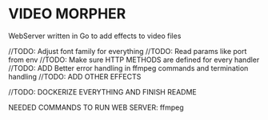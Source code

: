# VIDEO MORPHER
WebServer written in Go to add effects to video files

//TODO: Adjust font family for everything
//TODO: Read params like port from env
//TODO: Make sure HTTP METHODS are defined for every handler
//TODO: ADD Better error handling in ffmpeg commands and termination handling
//TODO: ADD OTHER EFFECTS

//TODO: DOCKERIZE EVERYTHING AND FINISH README

NEEDED COMMANDS TO RUN WEB SERVER:
ffmpeg